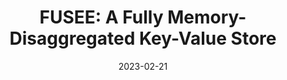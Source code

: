 ---
title: "FUSEE: A Fully Memory-Disaggregated Key-Value Store"
collection: publications
permalink: /publication/2023-02-21-FUSEE
date: 2023-02-21
venue: 'FAST'
paperurl: 'https://www.usenix.org/system/files/fast23-shen.pdf'
citation: 'Shen, Jiacheng, et al. &quot;FUSEE: A Fully Memory-Disaggregated Key-Value Store.&quot; 21st USENIX Conference on File and Storage Technologies (FAST 23). 2023.'
---